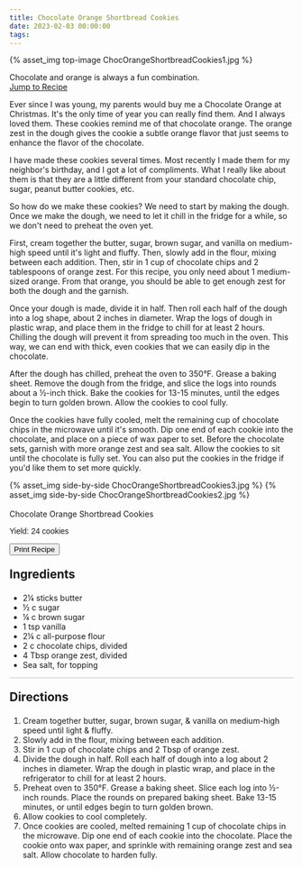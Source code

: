 ```yaml
---
title: Chocolate Orange Shortbread Cookies
date: 2023-02-03 00:00:00
tags:
---
```


{% asset_img top-image ChocOrangeShortbreadCookies1.jpg %}
<div class="post-body">
Chocolate and orange is always a fun combination. 

<br>
<!--more-->

<a class="jump-to-recipe-btn" href="#recipejump"> 
    Jump to Recipe
</a>

Ever since I was young, my parents would buy me a Chocolate Orange at Christmas. It's the only time of year you can really find them. And I always loved them. These cookies remind me of that chocolate orange. The orange zest in the dough gives the cookie a subtle orange flavor that just seems to enhance the flavor of the chocolate. 

I have made these cookies several times. Most recently I made them for my neighbor's birthday, and I got a lot of compliments. What I really like about them is that they are a little different from your standard chocolate chip, sugar, peanut butter cookies, etc. 

So how do we make these cookies? We need to start by making the dough. Once we make the dough, we need to let it chill in the fridge for a while, so we don't need to preheat the oven yet. 

First, cream together the butter, sugar, brown sugar, and vanilla on medium-high speed until it's light and fluffy. Then, slowly add in the flour, mixing between each addition. Then, stir in 1 cup of chocolate chips and 2 tablespoons of orange zest. For this recipe, you only need about 1 medium-sized orange. From that orange, you should be able to get enough zest for both the dough and the garnish. 

Once your dough is made, divide it in half. Then roll each half of the dough into a log shape, about 2 inches in diameter. Wrap the logs of dough in plastic wrap, and place them in the fridge to chill for at least 2 hours. Chilling the dough will prevent it from spreading too much in the oven. This way, we can end with thick, even cookies that we can easily dip in the chocolate. 

After the dough has chilled, preheat the oven to 350°F. Grease a baking sheet. Remove the dough from the fridge, and slice the logs into rounds about a ½-inch thick. Bake the cookies for 13-15 minutes, until the edges begin to turn golden brown. Allow the cookies to cool fully. 

Once the cookies have fully cooled, melt the remaining cup of chocolate chips in the microwave until it's smooth. Dip one end of each cookie into the chocolate, and place on a piece of wax paper to set. Before the chocolate sets, garnish with more orange zest and sea salt. Allow the cookies to sit until the chocolate is fully set. You can also put the cookies in the fridge if you'd like them to set more quickly. 

<div style="display:flex;">
    {% asset_img side-by-side ChocOrangeShortbreadCookies3.jpg %}
    {% asset_img side-by-side ChocOrangeShortbreadCookies2.jpg %}
</div>

<br>
</div>

<div id="recipejump"></div>
<div id="recipe">
    <div class="recipe-box">
        <div class="recipe-title-box">
            <div>
                <div class="recipe-title-box-title">
                    <div class="recipe-title-box-header">Chocolate Orange Shortbread Cookies</div>
                </div>
                <p class="recipe-title-box-title" style="font-family: Arial;">Yield: 24 cookies</p>
            </div>
            <!-- {% asset_img recipe-title-box-img ChocOrangeShortbreadCookies1.jpg %} -->
            <button class="print-recipe"
                    type="button"
                    onclick="printDIV('recipe')" >
                Print Recipe
            </button>
        </div>
        <p style="font-size:150%;"><b>Ingredients</b></p>
        <ul class="post-body">
                <li>2¼ sticks butter</li>
                <li>½ c sugar</li>
                <li>¼ c brown sugar</li>
                <li>1 tsp vanilla</li>
                <li>2¼ c all-purpose flour</li>
                <li>2 c chocolate chips, divided</li>
                <li>4 Tbsp orange zest, divided</li>
                <li>Sea salt, for topping</li>
        </ul>
        <hr style="height:1px;background-color:rgb(189, 189, 189) ">
        <p style="font-size:150%;"><b>Directions</b></p>
        <ol class="post-body">
            <li>Cream together butter, sugar, brown sugar, & vanilla on medium-high speed until light & fluffy.</li>
            <li>Slowly add in the flour, mixing between each addition.</li>
            <li>Stir in 1 cup of chocolate chips and 2 Tbsp of orange zest.</li> 
            <li>Divide the dough in half. Roll each half of dough into a log about 2 inches in diameter. Wrap the dough in plastic wrap, and place in the refrigerator to chill for at least 2 hours.</li>
            <li>Preheat oven to 350°F. Grease a baking sheet. Slice each log into ½-inch rounds. Place the rounds on prepared baking sheet. Bake 13-15 minutes, or until edges begin to turn golden brown.</li>
            <li>Allow cookies to cool completely.</li>
            <li>Once cookies are cooled, melted remaining 1 cup of chocolate chips in the microwave. Dip one end of each cookie into the chocolate. Place the cookie onto wax paper, and sprinkle with remaining orange zest and sea salt. Allow chocolate to harden fully.</li>
        </ol> 
    </div>
</div>

<br>
